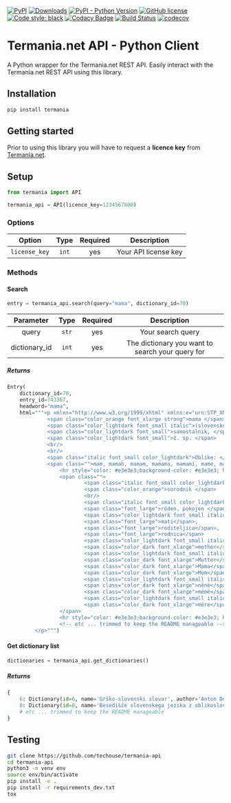 [![PyPI](https://img.shields.io/pypi/v/termania)](https://pypi.org/project/termania/)
[![Downloads](https://pepy.tech/badge/termania)](https://pepy.tech/project/termania)
[![PyPI - Python Version](https://img.shields.io/pypi/pyversions/termania)](https://pypi.org/project/termania/)
[![GitHub license](https://img.shields.io/github/license/techouse/termania-api)](https://github.com/techouse/termania-api/blob/master/LICENSE)
[![Code style: black](https://img.shields.io/badge/code%20style-black-000000.svg)](https://github.com/ambv/black)
[![Codacy Badge](https://api.codacy.com/project/badge/Grade/0c9ebb78f81a4b77a3963f74ecb08cc3)](https://www.codacy.com/manual/techouse/termania-api?utm_source=github.com&amp;utm_medium=referral&amp;utm_content=techouse/termania-api&amp;utm_campaign=Badge_Grade)
[![Build Status](https://travis-ci.com/techouse/termania-api.svg?branch=master)](https://travis-ci.com/techouse/termania-api)
[![codecov](https://codecov.io/gh/techouse/termania-api/branch/master/graph/badge.svg)](https://codecov.io/gh/techouse/termania-api)

# Termania.net API - Python Client

A Python wrapper for the Termania.net REST API. Easily interact with the Termania.net REST API using this library.

## Installation

```bash
pip install termania
```

## Getting started

Prior to using this library you will have to request a **licence key** from [Termania.net](mailto:info@amebis.si?subject=Request%20for%20Termania.net%20license%20key).

## Setup

```python
from termania import API

termania_api = API(licence_key=1234567890)
```

### Options

|    Option     | Type  | Required |      Description     |
|:-------------:|:-----:|:--------:|:--------------------:|
| `license_key` | `int` |   yes    | Your API license key |


### Methods

#### Search
```python
entry = termania_api.search(query="mama", dictionary_id=70)
```

|   Parameter   |  Type | Required |                    Description                   |
|:-------------:|:-----:|:--------:|:------------------------------------------------:|
|     query     | `str` |    yes   |                 Your search query                |
| dictionary_id | `int` |    yes   | The dictionary you want to search your query for |

##### Returns
```python
Entry(
    dictionary_id=70, 
    entry_id=743367, 
    headword="mama", 
    html="""<p xmlns="http://www.w3.org/1999/xhtml" xmlns:e="urn:STP_XMLDATA">
             <span class="color_orange font_xlarge strong">mama </span>
             <span class="color_lightdark font_small italic">(slovensko) </span>
             <span class="color_lightdark font_small">samostalnik, </span>
             <span class="color_lightdark font_small">ž. sp. </span>
             <br/>
             <br/>
             <span class="italic font_small color_lightdark">Oblike: </span>
             <span class="">mam, mamah, mamam, mamama, mamami, mame, mami, mamo </span>
                 <hr style="color: #e3e3e3;background-color: #e3e3e3; height: 1px;border: 0 none;"/>
                 <span class="">
                         <span class="italic font_small color_lightdark">Pomen: </span>
                         <span class="color_orange">sorodnik </span>
                         <br/>
                         <span class="italic font_small color_lightdark">Povezava spredaj: </span>
                         <span class="font_large">rôden, pokojen </span>
                         <span class="color_lightdark font_small italic"><br/>Slovenska sopomenka: </span>
                         <span class="font_large">mati</span>, 
                         <span class="font_large">roditeljica</span>, 
                         <span class="font_large">rodnica</span>
                         <span class="color_lightdark font_small italic"><br/>Angleški prevod: </span>
                         <span class="color_dark font_xlarge">mother</span>
                         <span class="color_lightdark font_small italic"><br/>Nemški prevod: </span>
                         <span class="color_dark font_xlarge">Mutter</span>, 
                         <span class="color_dark font_xlarge">Mama</span>, 
                         <span class="color_dark font_xlarge">Mom</span>
                         <span class="color_lightdark font_small italic"><br/>Albanski prevod: </span>
                         <span class="color_dark font_xlarge">nënë</span>, 
                         <span class="color_dark font_xlarge">mëmë</span>
                         <span class="color_lightdark font_small italic"><br/>Francoski prevod: </span>
                         <span class="color_dark font_xlarge">mère</span>
                 </span>
                 <hr style="color: #e3e3e3;background-color: #e3e3e3; height: 1px;border: 0 none;"/>
                 <!-- etc ... trimmed to keep the README manageable -->
         </p>""")
```

#### Get dictionary list
```python
dictionaries = termania_api.get_dictionaries()
```

##### Returns
```python
{
    6: Dictionary(id=6, name='Grško-slovenski slovar', author='Anton Dokler', languages=('el', 'sl'), lingualism=2, type=1), 
    8: Dictionary(id=8, name='Besedišče slovenskega jezika z oblikoslovnimi podatki', author='ZRC SAZU, Inštitut za slovenski jezik Frana Ramovša in avtorji', languages=('sl', 'sl'), lingualism=1, type=1), 
    # etc ... trimmed to keep the README manageable
}
```

## Testing

```bash
git clone https://github.com/techouse/termania-api
cd termania-api                  
python3 -m venv env
source env/bin/activate
pip install -e .
pip install -r requirements_dev.txt
tox
```